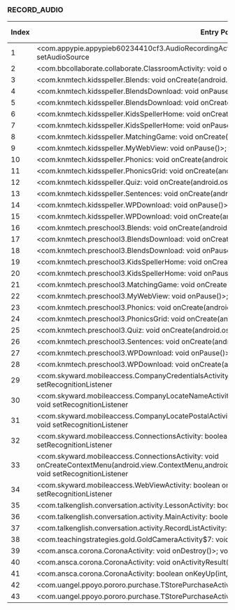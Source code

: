 ### RECORD_AUDIO
| Index | Entry Point & APIs | Screen shot | Resource id | Label |
| ------------- | ------------- | ------------- |-------------|-------------|
| 1 | <com.appypie.appypieb60234410cf3.AudioRecordingActivity$5: void onClick(android.view.View)>; void setAudioSource | ![](D:\COSMOS\output\py\Play_win8\Education\com.appypie.appypieb60234410cf3\com.appypie.appypieb60234410cf3.AudioRecordingActivity.png) |  | T |
| 2 | <com.bbcollaborate.collaborate.ClassroomActivity: void onSaveInstanceState(android.os.Bundle)>; void <init> | ![](D:\COSMOS\output\py\Play_win8\Education\com.bbcollaborate.collaborate\com.bbcollaborate.collaborate.ClassroomActivity.png) |  | T |
| 3 | <com.knmtech.kidsspeller.Blends: void onCreate(android.os.Bundle)>; void <init> | ![](D:\COSMOS\output\py\Play_win8\Education\com.knmtech.kidsspeller\com.knmtech.kidsspeller.Blends.png) |  | F |
| 4 | <com.knmtech.kidsspeller.BlendsDownload: void onPause()>; void <init> | ![](D:\COSMOS\output\py\Play_win8\Education\com.knmtech.kidsspeller\com.knmtech.kidsspeller.BlendsDownload.png) |  | F |
| 5 | <com.knmtech.kidsspeller.BlendsDownload: void onCreate(android.os.Bundle)>; void <init> | ![](D:\COSMOS\output\py\Play_win8\Education\com.knmtech.kidsspeller\com.knmtech.kidsspeller.BlendsDownload.png) | |  F |
| 6 | <com.knmtech.kidsspeller.KidsSpellerHome: void onCreate(android.os.Bundle)>; void <init> | ![](D:\COSMOS\output\py\Play_win8\Education\com.knmtech.kidsspeller\com.knmtech.kidsspeller.KidsSpellerHome.png) |  | F |
| 7 | <com.knmtech.kidsspeller.KidsSpellerHome: void onPause()>; void <init> | ![](D:\COSMOS\output\py\Play_win8\Education\com.knmtech.kidsspeller\com.knmtech.kidsspeller.KidsSpellerHome.png) |  | F |
| 8 | <com.knmtech.kidsspeller.MatchingGame: void onCreate(android.os.Bundle)>; void <init> | ![](D:\COSMOS\output\py\Play_win8\Education\com.knmtech.kidsspeller\com.knmtech.kidsspeller.MatchingGame.png) |  | F |
| 9 | <com.knmtech.kidsspeller.MyWebView: void onPause()>; void <init> | ![](D:\COSMOS\output\py\Play_win8\Education\com.knmtech.kidsspeller\com.knmtech.kidsspeller.MyWebView.png) |  | F |
| 10 | <com.knmtech.kidsspeller.Phonics: void onCreate(android.os.Bundle)>; void <init> | ![](D:\COSMOS\output\py\Play_win8\Education\com.knmtech.kidsspeller\com.knmtech.kidsspeller.Phonics.png) |  | F |
| 11 | <com.knmtech.kidsspeller.PhonicsGrid: void onCreate(android.os.Bundle)>; void <init> | ![](D:\COSMOS\output\py\Play_win8\Education\com.knmtech.kidsspeller\com.knmtech.kidsspeller.PhonicsGrid.png) |  | F |
| 12 | <com.knmtech.kidsspeller.Quiz: void onCreate(android.os.Bundle)>; void <init> | ![](D:\COSMOS\output\py\Play_win8\Education\com.knmtech.kidsspeller\com.knmtech.kidsspeller.Quiz.png) |  | F |
| 13 | <com.knmtech.kidsspeller.Sentences: void onCreate(android.os.Bundle)>; void <init> | ![](D:\COSMOS\output\py\Play_win8\Education\com.knmtech.kidsspeller\com.knmtech.kidsspeller.Sentences.png) |  | F |
| 14 | <com.knmtech.kidsspeller.WPDownload: void onPause()>; void <init> | ![](D:\COSMOS\output\py\Play_win8\Education\com.knmtech.kidsspeller\com.knmtech.kidsspeller.WPDownload.png) |  | F |
| 15 | <com.knmtech.kidsspeller.WPDownload: void onCreate(android.os.Bundle)>; void <init> | ![](D:\COSMOS\output\py\Play_win8\Education\com.knmtech.kidsspeller\com.knmtech.kidsspeller.WPDownload.png) |  | F |
| 16 | <com.knmtech.preschool3.Blends: void onCreate(android.os.Bundle)>; void <init> | ![](D:\COSMOS\output\py\Play_win8\Education\com.knmtech.preschool3\com.knmtech.preschool3.Blends.png) |  | F |
| 17 | <com.knmtech.preschool3.BlendsDownload: void onCreate(android.os.Bundle)>; void <init> | ![](D:\COSMOS\output\py\Play_win8\Education\com.knmtech.preschool3\com.knmtech.preschool3.BlendsDownload.png) |  | F |
| 18 | <com.knmtech.preschool3.BlendsDownload: void onPause()>; void <init> | ![](D:\COSMOS\output\py\Play_win8\Education\com.knmtech.preschool3\com.knmtech.preschool3.BlendsDownload.png) |  | F |
| 19 | <com.knmtech.preschool3.KidsSpellerHome: void onCreate(android.os.Bundle)>; void <init> | ![](D:\COSMOS\output\py\Play_win8\Education\com.knmtech.preschool3\com.knmtech.preschool3.KidsSpellerHome.png) |  | F |
| 20 | <com.knmtech.preschool3.KidsSpellerHome: void onPause()>; void <init> | ![](D:\COSMOS\output\py\Play_win8\Education\com.knmtech.preschool3\com.knmtech.preschool3.KidsSpellerHome.png) |  | F |
| 21 | <com.knmtech.preschool3.MatchingGame: void onCreate(android.os.Bundle)>; void <init> | ![](D:\COSMOS\output\py\Play_win8\Education\com.knmtech.preschool3\com.knmtech.preschool3.MatchingGame.png) |  | F |
| 22 | <com.knmtech.preschool3.MyWebView: void onPause()>; void <init> | ![](D:\COSMOS\output\py\Play_win8\Education\com.knmtech.preschool3\com.knmtech.preschool3.MyWebView.png) |  | F |
| 23 | <com.knmtech.preschool3.Phonics: void onCreate(android.os.Bundle)>; void <init> | ![](D:\COSMOS\output\py\Play_win8\Education\com.knmtech.preschool3\com.knmtech.preschool3.Phonics.png) |  | F |
| 24 | <com.knmtech.preschool3.PhonicsGrid: void onCreate(android.os.Bundle)>; void <init> | ![](D:\COSMOS\output\py\Play_win8\Education\com.knmtech.preschool3\com.knmtech.preschool3.PhonicsGrid.png) |  | F |
| 25 | <com.knmtech.preschool3.Quiz: void onCreate(android.os.Bundle)>; void <init> | ![](D:\COSMOS\output\py\Play_win8\Education\com.knmtech.preschool3\com.knmtech.preschool3.Quiz.png) |  | F |
| 26 | <com.knmtech.preschool3.Sentences: void onCreate(android.os.Bundle)>; void <init> | ![](D:\COSMOS\output\py\Play_win8\Education\com.knmtech.preschool3\com.knmtech.preschool3.Sentences.png) |  | F |
| 27 | <com.knmtech.preschool3.WPDownload: void onPause()>; void <init> | ![](D:\COSMOS\output\py\Play_win8\Education\com.knmtech.preschool3\com.knmtech.preschool3.WPDownload.png) |  | F |
| 28 | <com.knmtech.preschool3.WPDownload: void onCreate(android.os.Bundle)>; void <init> | ![](D:\COSMOS\output\py\Play_win8\Education\com.knmtech.preschool3\com.knmtech.preschool3.WPDownload.png) |  | F |
| 29 | <com.skyward.mobileaccess.CompanyCredentialsActivity: boolean onCreateOptionsMenu(android.view.Menu)>; void setRecognitionListener | ![](D:\COSMOS\output\py\Play_win8\Education\com.skyward.mobileaccess\com.skyward.mobileaccess.CompanyCredentialsActivity.png) |  | F |
| 30 | <com.skyward.mobileaccess.CompanyLocateNameActivity: boolean onCreateOptionsMenu(android.view.Menu)>; void setRecognitionListener | ![](D:\COSMOS\output\py\Play_win8\Education\com.skyward.mobileaccess\com.skyward.mobileaccess.CompanyLocateNameActivity.png) |  | F |
| 31 | <com.skyward.mobileaccess.CompanyLocatePostalActivity: boolean onCreateOptionsMenu(android.view.Menu)>; void setRecognitionListener | ![](D:\COSMOS\output\py\Play_win8\Education\com.skyward.mobileaccess\com.skyward.mobileaccess.CompanyLocatePostalActivity.png) |  | F |
| 32 | <com.skyward.mobileaccess.ConnectionsActivity: boolean onCreateOptionsMenu(android.view.Menu)>; void setRecognitionListener | ![](D:\COSMOS\output\py\Play_win8\Education\com.skyward.mobileaccess\com.skyward.mobileaccess.ConnectionsActivity.png) |  | F |
| 33 | <com.skyward.mobileaccess.ConnectionsActivity: void onCreateContextMenu(android.view.ContextMenu,android.view.View,android.view.ContextMenu$ContextMenuInfo)>; void setRecognitionListener | ![](D:\COSMOS\output\py\Play_win8\Education\com.skyward.mobileaccess\com.skyward.mobileaccess.ConnectionsActivity.png) |  | F |
| 34 | <com.skyward.mobileaccess.WebViewActivity: boolean onCreateOptionsMenu(android.view.Menu)>; void setRecognitionListener | ![](D:\COSMOS\output\py\Play_win8\Education\com.skyward.mobileaccess\com.skyward.mobileaccess.WebViewActivity.png) |  | |
| 35 | <com.talkenglish.conversation.activity.LessonActivity: boolean onCreateOptionsMenu(android.view.Menu)>; void <init> | ![](D:\COSMOS\output\py\Play_win8\Education\com.talkenglish.conversation\com.talkenglish.conversation.activity.LessonActivity.png) |  | T |
| 36 | <com.talkenglish.conversation.activity.MainActivity: boolean onCreateOptionsMenu(android.view.Menu)>; void <init> | ![](D:\COSMOS\output\py\Play_win8\Education\com.talkenglish.conversation\com.talkenglish.conversation.activity.MainActivity.png) |  | T |
| 37 | <com.talkenglish.conversation.activity.RecordListActivity: boolean onCreateOptionsMenu(android.view.Menu)>; void <init> | ![](D:\COSMOS\output\py\Play_win8\Education\com.talkenglish.conversation\com.talkenglish.conversation.activity.RecordListActivity.png) |  | T |
| 38 | <com.teachingstrategies.gold.GoldCameraActivity$7: void onClick(android.view.View)>; void setAudioSource | ![](D:\COSMOS\output\py\Play_win8\Education\com.teachingstrategies.gold\com.teachingstrategies.gold.GoldCameraActivity.png) |  | T |
| 39 | <com.ansca.corona.CoronaActivity: void onDestroy()>; void <init> | ![](D:\COSMOS\output\py\Play_win8\Education\com.televisafoundation.learnenglishwithelchavo\com.ansca.corona.CoronaActivity.png) |  | |
| 40 | <com.ansca.corona.CoronaActivity: void onActivityResult(int,int,android.content.Intent)>; void <init> | ![](D:\COSMOS\output\py\Play_win8\Education\com.televisafoundation.learnenglishwithelchavo\com.ansca.corona.CoronaActivity.png) |  | |
| 41 | <com.ansca.corona.CoronaActivity: boolean onKeyUp(int,android.view.KeyEvent)>; void <init> | ![](D:\COSMOS\output\py\Play_win8\Education\com.televisafoundation.learnenglishwithelchavo\com.ansca.corona.CoronaActivity.png) |  | |
| 42 | <com.uangel.ppoyo.pororo.purchase.TStorePurchaseActivity: void onCreate(android.os.Bundle)>; void <init> | ![](D:\COSMOS\output\py\Play_win8\Education\com.uangel.ppoyo.pororoPhone.en\com.uangel.ppoyo.pororo.purchase.TStorePurchaseActivity.png) |  | |
| 43 | <com.uangel.ppoyo.pororo.purchase.TStorePurchaseActivity: void <init>()>; void <init> | ![](D:\COSMOS\output\py\Play_win8\Education\com.uangel.ppoyo.pororoPhone.en\com.uangel.ppoyo.pororo.purchase.TStorePurchaseActivity.png) |  | |
